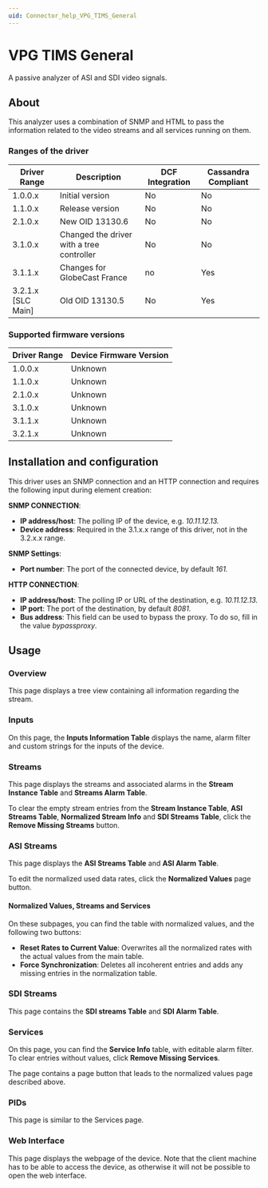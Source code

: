 ```yaml
---
uid: Connector_help_VPG_TIMS_General
---
```


# VPG TIMS General

A passive analyzer of ASI and SDI video signals.

## About

This analyzer uses a combination of SNMP and HTML to pass the information related to the video streams and all services running on them.

### Ranges of the driver

| **Driver Range**     | **Description**                           | **DCF Integration** | **Cassandra Compliant** |
|----------------------|-------------------------------------------|---------------------|-------------------------|
| 1.0.0.x              | Initial version                           | No                  | No                      |
| 1.1.0.x              | Release version                           | No                  | No                      |
| 2.1.0.x              | New OID 13130.6                           | No                  | No                      |
| 3.1.0.x              | Changed the driver with a tree controller | No                  | No                      |
| 3.1.1.x              | Changes for GlobeCast France              | no                  | Yes                     |
| 3.2.1.x \[SLC Main\] | Old OID 13130.5                           | No                  | Yes                     |

### Supported firmware versions

| **Driver Range** | **Device Firmware Version** |
|------------------|-----------------------------|
| 1.0.0.x          | Unknown                     |
| 1.1.0.x          | Unknown                     |
| 2.1.0.x          | Unknown                     |
| 3.1.0.x          | Unknown                     |
| 3.1.1.x          | Unknown                     |
| 3.2.1.x          | Unknown                     |

## Installation and configuration

This driver uses an SNMP connection and an HTTP connection and requires the following input during element creation:

**SNMP CONNECTION**:

- **IP address/host**: The polling IP of the device, e.g. *10.11.12.13.*
- **Device address**: Required in the 3.1.x.x range of this driver, not in the 3.2.x.x range.

**SNMP Settings**:

- **Port number**: The port of the connected device, by default *161.*

**HTTP CONNECTION**:

- **IP address/host**: The polling IP or URL of the destination, e.g. *10.11.12.13.*
- **IP port**: The port of the destination, by default *8081.*
- **Bus address**: This field can be used to bypass the proxy. To do so, fill in the value *bypassproxy*.

## Usage

### Overview

This page displays a tree view containing all information regarding the stream.

### Inputs

On this page, the **Inputs Information Table** displays the name, alarm filter and custom strings for the inputs of the device.

### Streams

This page displays the streams and associated alarms in the **Stream Instance Table** and **Streams Alarm Table**.

To clear the empty stream entries from the **Stream Instance Table**, **ASI Streams Table**, **Normalized Stream Info** and **SDI Streams Table**, click the **Remove Missing Streams** button.

### ASI Streams

This page displays the **ASI Streams Table** and **ASI Alarm Table**.

To edit the normalized used data rates, click the **Normalized Values** page button.

#### Normalized Values, Streams and Services

On these subpages, you can find the table with normalized values, and the following two buttons:

- **Reset Rates to Current Value**: Overwrites all the normalized rates with the actual values from the main table.
- **Force Synchronization**: Deletes all incoherent entries and adds any missing entries in the normalization table.

### SDI Streams

This page contains the **SDI streams Table** and **SDI Alarm Table**.

### Services

On this page, you can find the **Service Info** table, with editable alarm filter. To clear entries without values, click **Remove Missing Services**.

The page contains a page button that leads to the normalized values page described above.

### PIDs

This page is similar to the Services page.

### Web Interface

This page displays the webpage of the device. Note that the client machine has to be able to access the device, as otherwise it will not be possible to open the web interface.
